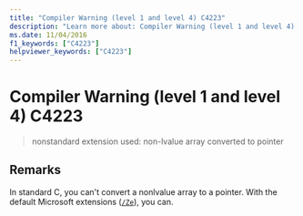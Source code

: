 ```yaml
---
title: "Compiler Warning (level 1 and level 4) C4223"
description: "Learn more about: Compiler Warning (level 1 and level 4) C4223"
ms.date: 11/04/2016
f1_keywords: ["C4223"]
helpviewer_keywords: ["C4223"]
---
```

# Compiler Warning (level 1 and level 4) C4223

> nonstandard extension used: non-lvalue array converted to pointer

## Remarks

In standard C, you can't convert a nonlvalue array to a pointer. With the default Microsoft extensions ([`/Ze`](../../build/reference/za-ze-disable-language-extensions.md)), you can.
